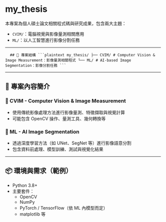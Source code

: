 # my_thesis

本專案為個人碩士論文相關程式碼與研究成果，包含兩大主題：

- `CVIM/`：電腦視覺與影像量測相關應用
- `ML/`：以人工智慧進行影像分割任務

---

<pre lang="markdown"> <code> ## 📁 專案結構 ```plaintext my_thesis/ ├── CVIM/ # Computer Vision & Image Measurement：影像量測相關程式 └── ML/ # AI-based Image Segmentation：影像分割任務 ``` </code> </pre>

---

## 🧠 專案內容簡介

### 🔹 CVIM - Computer Vision & Image Measurement

- 使用傳統影像處理方法進行影像量測、特徵擷取與視覺計算
- 可能包含 OpenCV 操作、量測工具、幾何轉換等

### 🔹 ML - AI Image Segmentation

- 透過深度學習方法（如 UNet、SegNet 等）進行影像語意分割
- 包含資料前處理、模型訓練、測試與視覺化結果

---

## 📦 環境與需求（範例）

- Python 3.8+
- 主要套件：
  - OpenCV
  - NumPy
  - PyTorch / TensorFlow（依 ML 內模型而定）
  - matplotlib 等

